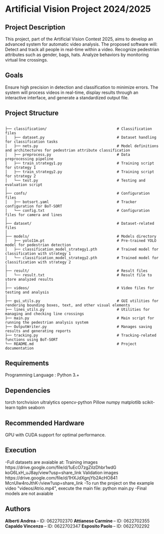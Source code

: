 <h1> Artificial Vision Project 2024/2025 </h1>

<h2> Project Description </h2>
This project, part of the Artificial Vision Contest 2025, aims to develop an advanced system for automatic video analysis.
The proposed software will:
Detect and track all people in real-time within a video.
Recognize pedestrian attributes such as gender, bags, hats.
Analyze behaviors by monitoring virtual line crossings.

<h2> Goals </h2>
Ensure high precision in detection and classification to minimize errors. The system will process videos in real-time, display results through an interactive interface, and generate a standardized output file.

<h2> Project Structure </h2> 

```plaintext

├── classification/                                # Classification files
│   ├── dataset.py                                 # Dataset handling for classification tasks
│   ├── nets.py                                    # Model definitions and architectures for pedestrian attribute classification
│   ├── preprocess.py                              # Data preprocessing pipeline
│   ├── train_strategy1.py                         # Training script for strategy 1
│   ├── train_strategy2.py                         # Training script for strategy 2
│   └── test.py                                    # Testing and evaluation script
│
├── confs/                                         # Configuration files
│   ├── botsort.yaml                               # Tracker configuration for BoT-SORT
│   └── config.txt                                 # Configuration files for camera and lines
│
├── dataset/                                       # Dataset-related files
│
├── models/                                        # Models directory
│   ├── yolo11m.pt                                 # Pre-trained YOLO model for pedestrian detection
│   ├── classification_model_strategy1.pth         # Trained model for classification with strategy 1
│   └── classification_model_strategy2.pth         # Trained model for classification with strategy 2
│
├── result/                                        # Result files
│   └── result.txt                                 # Result file to store analyzed results
│
├── videos/                                        # Video files for testing and analysis
│
├── gui_utils.py                                   # GUI utilities for rendering bounding boxes, text, and other visual elements
├── lines_utils.py                                 # Utilities for managing and checking line crossings
├── main.py                                        # Main script for running the pedestrian analysis system
├── OutputWriter.py                                # Manages saving results and generating reports
├── tracking.py                                    # Tracking-related functions using BoT-SORT
└── README.md                                      # Project documentation

```

<h2> Requirements </h2>
Programming Language : Python 3.+

<h2> Dependencies </h2>
torch
torchvision
ultralytics
opencv-python
Pillow
numpy
matplotlib
scikit-learn
tqdm
seaborn

<h2> Recommended Hardware </h2>
GPU with CUDA support for optimal performance.

<h2> Execution </h2>
-Full datasets are avaiable at:
  Training images
  https://drive.google.com/file/d/1uEcO7zgZilzDhbr1wdG
  koG6LxH_uJ8ay/view?usp=share_link
  Validation images
  https://drive.google.com/file/d/1HXJdXgnjYb2AcHO841
  McnUlw4roJthK-/view?usp=share_link
-To run the project on the example video "videos/Atrio.mp4", execute the main file:
python main.py
-Final models are not avaiable

<h2> Authors </h2>
<b> Alberti Andrea </b>  – ID: 0622702370
<b> Attianese Carmine </b> – ID: 0622702355
<b> Capaldo Vincenzo </b> – ID: 0622702347
<b> Esposito Paolo </b> – ID: 0622702292
